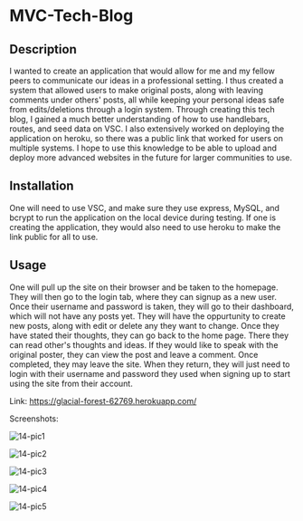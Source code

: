 # MVC-Tech-Blog

## Description

I wanted to create an application that would allow for me and my fellow peers to communicate our ideas in a professional setting. I thus created a system that allowed users to make original posts, along with leaving comments under others' posts, all while keeping your personal ideas safe from edits/deletions through a login system. Through creating this tech blog, I gained a much better understanding of how to use handlebars, routes, and seed data on VSC. I also extensively worked on deploying the application on heroku, so there was a public link that worked for users on multiple systems. I hope to use this knowledge to be able to upload and deploy more advanced websites in the future for larger communities to use.

## Installation

One will need to use VSC, and make sure they use express, MySQL, and bcrypt to run the application on the local device during testing. If one is creating the application, they would also need to use heroku to make the link public for all to use.

## Usage

One will pull up the site on their browser and be taken to the homepage. They will then go to the login tab, where they can signup as a new user. Once their username and password is taken, they will go to their dashboard, which will not have any posts yet. They will have the oppurtunity to create new posts, along with edit or delete any they want to change. Once they have stated their thoughts, they can go back to the home page. There they can read other's thoughts and ideas. If they would like to speak with the original poster, they can view the post and leave a comment. Once completed, they may leave the site. When they return, they will just need to login with their username and password they used when signing up to start using the site from their account.

Link: https://glacial-forest-62769.herokuapp.com/

Screenshots:

![14-pic1](https://user-images.githubusercontent.com/122703273/229336881-7e46d226-e04c-426d-be06-499a8b819a91.JPG)

![14-pic2](https://user-images.githubusercontent.com/122703273/229336894-74557739-4671-4f5f-887b-23478716b540.JPG)

![14-pic3](https://user-images.githubusercontent.com/122703273/229336901-6d4105e2-2a92-45a5-87ef-3ddc354a65fe.JPG)

![14-pic4](https://user-images.githubusercontent.com/122703273/229336910-a37096f3-3a5b-488b-942e-18e876cdea3c.JPG)

![14-pic5](https://user-images.githubusercontent.com/122703273/229336919-701fbd47-33e1-4767-a5a6-49ba5c56b69b.JPG)

